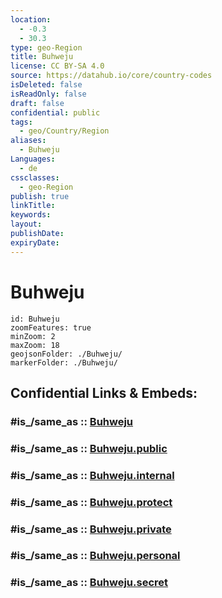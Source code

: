 ```yaml
---
location:
  - -0.3
  - 30.3
type: geo-Region
title: Buhweju
license: CC BY-SA 4.0
source: https://datahub.io/core/country-codes
isDeleted: false
isReadOnly: false
draft: false
confidential: public
tags:
  - geo/Country/Region
aliases:
  - Buhweju
Languages:
  - de
cssclasses:
  - geo-Region
publish: true
linkTitle:
keywords:
layout:
publishDate:
expiryDate:
---
```


# Buhweju

```leaflet
id: Buhweju
zoomFeatures: true 
minZoom: 2 
maxZoom: 18
geojsonFolder: ./Buhweju/
markerFolder: ./Buhweju/
```


## Confidential Links & Embeds: 

### #is_/same_as :: [Buhweju](/_Standards/Earth/Continent/Africa/Africa~Central/Uganda/regions~Uganda/Uganda~West/Buhweju.md) 

### #is_/same_as :: [Buhweju.public](/_public/Earth/Continent/Africa/Africa~Central/Uganda/regions~Uganda/Uganda~West/Buhweju.public.md) 

### #is_/same_as :: [Buhweju.internal](/_internal/Earth/Continent/Africa/Africa~Central/Uganda/regions~Uganda/Uganda~West/Buhweju.internal.md) 

### #is_/same_as :: [Buhweju.protect](/_protect/Earth/Continent/Africa/Africa~Central/Uganda/regions~Uganda/Uganda~West/Buhweju.protect.md) 

### #is_/same_as :: [Buhweju.private](/_private/Earth/Continent/Africa/Africa~Central/Uganda/regions~Uganda/Uganda~West/Buhweju.private.md) 

### #is_/same_as :: [Buhweju.personal](/_personal/Earth/Continent/Africa/Africa~Central/Uganda/regions~Uganda/Uganda~West/Buhweju.personal.md) 

### #is_/same_as :: [Buhweju.secret](/_secret/Earth/Continent/Africa/Africa~Central/Uganda/regions~Uganda/Uganda~West/Buhweju.secret.md)

